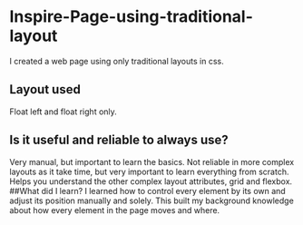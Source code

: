 # Inspire-Page-using-traditional-layout
I created a web page using only traditional layouts in css.
## Layout used
Float left and float right only.
## Is it useful and reliable to always use?
Very manual, but important to learn the basics. Not reliable in more complex layouts as it take time, but very important to learn everything from scratch.
Helps you understand the other complex layout attributes, grid and flexbox.
##What did I learn?
I learned how to control every element by its own and adjust its position manually and solely. This built my background knowledge about how every element in the page moves and where.
